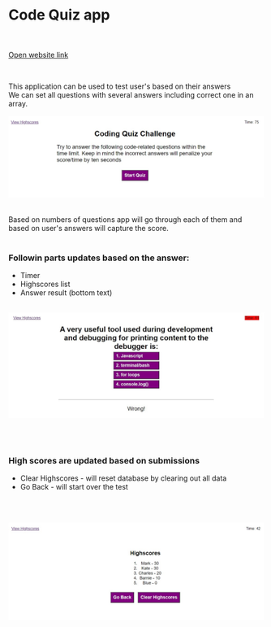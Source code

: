 # Code Quiz app

<br><br>
[Open website link](https://kzhaanbaev.github.io/code-quiz/)

<br>

This application can be used to test user's based on their answers
<br>
We can set all questions with several answers including correct one in an array.
<br><br>
![image of home page](assets/images/main.jpg)

<br>
Based on numbers of questions app will go through each of them and based on user's answers will capture the score.
<br><br>

### Followin parts updates based on the answer:
* Timer
* Highscores list
* Answer result (bottom text)
<br><br> 

![image of one question](assets/images/question.jpg)

<br><br>

### High scores are updated based on submissions
* Clear Highscores - will reset database by clearing out all data
* Go Back - will start over the test

<br><br>

![image of one question](assets/images/score.jpg)

